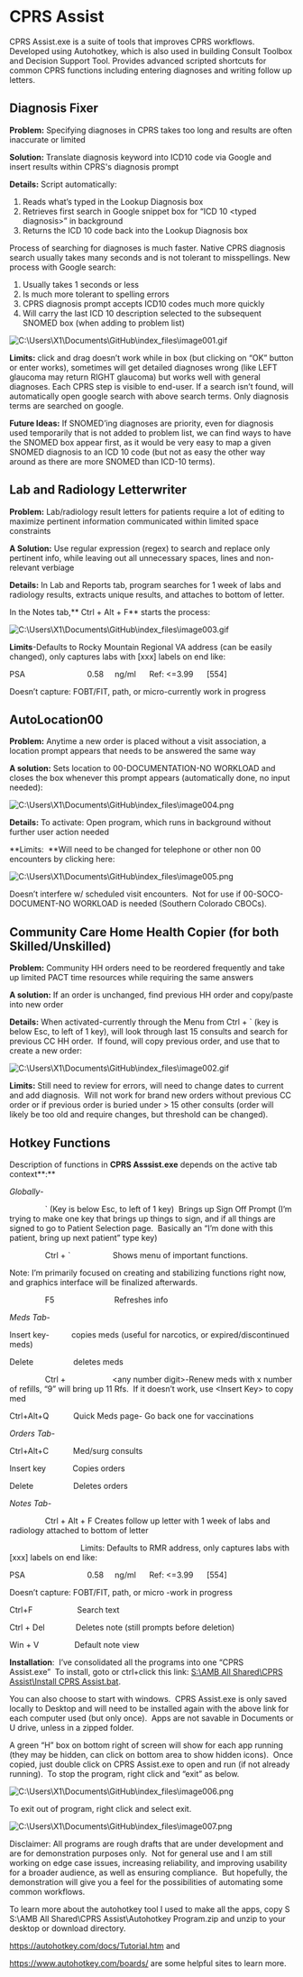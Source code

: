 # CPRS Assist

CPRS Assist.exe is a suite of tools that improves CPRS workflows. Developed using Autohotkey, which is also used in building Consult Toolbox and Decision Support Tool. Provides advanced scripted shortcuts for common CPRS functions including entering diagnoses and writing follow up letters.

## Diagnosis Fixer 

**Problem:** Specifying diagnoses in CPRS takes too long and results are often inaccurate or limited

**Solution:** Translate diagnosis keyword into ICD10 code via Google and insert results within CPRS's diagnosis prompt

**Details:** Script automatically: 
1. Reads what’s typed in the Lookup Diagnosis box
2. Retrieves first search in Google snippet box for “ICD 10 \<typed diagnosis\>” in
background 
3. Returns the ICD 10 code back into the Lookup Diagnosis box  

Process of searching for diagnoses is much faster. 
Native CPRS diagnosis search usually takes many seconds and is not tolerant to misspellings. 
New process with Google search:
1. Usually takes 1 seconds or less
2. Is much more tolerant to spelling errors
3. CPRS diagnosis prompt accepts ICD10 codes much more quickly 
4. Will carry the last ICD 10 description selected to the subsequent SNOMED box (when adding to problem list)

![C:\\Users\\X1\\Documents\\GitHub\\index_files\\image001.gif](media/501b928bd6ce04239f6512370c2bfed2.gif)

**Limits:** click and drag doesn’t work while in box (but clicking on “OK”
button or enter works), sometimes will get detailed diagnoses wrong (like LEFT
glaucoma may return RIGHT glaucoma) but works well with general diagnoses. Each CPRS step is visible to end-user. If a
search isn’t found, will automatically open google search with above search terms. Only diagnosis terms are searched on google.

**Future Ideas:** If SNOMED’ing diagnoses are priority, even for diagnosis used
temporarily that is not added to problem list, we can find ways to have the
SNOMED box appear first, as it would be very easy to map a given SNOMED
diagnosis to an ICD 10 code (but not as easy the other way around as there are
more SNOMED than ICD-10 terms).

## Lab and Radiology Letterwriter

**Problem:** Lab/radiology result letters for patients require a lot of editing
to maximize pertinent information communicated within limited space constraints

**A Solution:** Use regular expression (regex) to search and replace only
pertinent info, while leaving out all unnecessary spaces, lines and
non-relevant verbiage

**Details:** In Lab and Reports tab, program searches for 1 week of labs and
radiology results, extracts unique results, and attaches to bottom of letter.

In the Notes tab,** Ctrl + Alt + F** starts the process:

![C:\\Users\\X1\\Documents\\GitHub\\index_files\\image003.gif](media/fee92e6abb7c23a172423f10017b19c3.gif)

**Limits**-Defaults to Rocky Mountain Regional VA address (can be easily
changed), only captures labs with [xxx] labels on end like:

PSA                            0.58     ng/ml      Ref: \<=3.99      [554]

Doesn’t capture: FOBT/FIT, path, or micro-currently work in progress

## AutoLocation00

**Problem:** Anytime a new order is placed without a visit association, a
location prompt appears that needs to be answered the same way

**A solution:** Sets location to 00-DOCUMENTATION-NO WORKLOAD and closes the box
whenever this prompt appears (automatically done, no input needed):

![C:\\Users\\X1\\Documents\\GitHub\\index_files\\image004.png](media/7fab9923b6b830fdca9a9a75e168aace.png)

**Details:** To activate: Open program, which runs in background without further
user action needed

**Limits:  **Will need to be changed for telephone or other non 00 encounters by
clicking here:

![C:\\Users\\X1\\Documents\\GitHub\\index_files\\image005.png](media/986323b1587ad3faba1f035ab019a166.png)

Doesn’t interfere w/ scheduled visit encounters.  Not for use if
00-SOCO-DOCUMENT-NO WORKLOAD is needed (Southern Colorado CBOCs).


## Community Care Home Health Copier (for both Skilled/Unskilled)

**Problem:** Community HH orders need to be reordered frequently and take up
limited PACT time resources while requiring the same answers

**A solution:** If an order is unchanged, find previous HH order and copy/paste
into new order

**Details:** When activated-currently through the Menu from Ctrl + \` (key is
below Esc, to left of 1 key), will look through last 15 consults and search for
previous CC HH order.  If found, will copy previous order, and use that to
create a new order:

![C:\\Users\\X1\\Documents\\GitHub\\index_files\\image002.gif](media/ffe6cdb29ca3fdee6ceb4e59f513a10e.gif)

**Limits:** Still need to review for errors, will need to change dates to
current and add diagnosis.  Will not work for brand new orders without previous
CC order or if previous order is buried under \> 15 other consults (order will
likely be too old and require changes, but threshold can be changed).

## Hotkey Functions

Description of functions in **CPRS Asssist.exe** depends on the active tab context**:**

*Globally*-

                \` (Key is below Esc, to left of 1 key)  Brings up Sign Off
Prompt (I’m trying to make one key that brings up things to sign, and if all
things are signed to go to Patient Selection page.  Basically an “I’m done with
this patient, bring up next patient” type key)

                Ctrl + \`                   Shows menu of important functions.

Note: I’m primarily focused on creating and stabilizing functions right now, and
graphics interface will be finalized afterwards.

                F5                           Refreshes info

*Meds Tab*-

Insert key-          copies meds (useful for narcotics, or expired/discontinued
meds)

Delete                  deletes meds

                Ctrl +                     \<any number digit\>-Renew meds with
x number of refills, “9” will bring up 11 Rfs.  If it doesn’t work, use \<Insert
Key\> to copy med

Ctrl+Alt+Q           Quick Meds page- Go back one for vaccinations

*Orders Tab*-

Ctrl+Alt+C           Med/surg consults

Insert key            Copies orders

Delete                  Deletes orders

*Notes Tab*-

                Ctrl + Alt + F Creates follow up letter with 1 week of labs and
radiology attached to bottom of letter

                                Limits: Defaults to RMR address, only captures
labs with [xxx] labels on end like:

PSA                            0.58     ng/ml      Ref: \<=3.99      [554]

Doesn’t capture: FOBT/FIT, path, or micro -work in progress

Ctrl+F                    Search text

Ctrl + Del              Deletes note (still prompts before deletion)

Win + V                Default note view

**Installation**:  I’ve consolidated all the programs into one “CPRS
Assist.exe”  To install, goto or ctrl+click this link: [S:\\AMB All Shared\\CPRS
Assist\\Install CPRS
Assist.bat](file:///C:\Users\X1\Documents\GitHub\Install%20CPRS%20Assist.bat).

You can also choose to start with windows.  CPRS Assist.exe is only saved
locally to Desktop and will need to be installed again with the above link for
each computer used (but only once).  Apps are not savable in Documents or U
drive, unless in a zipped folder.

A green “H” box on bottom right of screen will show for each app running (they
may be hidden, can click on bottom area to show hidden icons).  Once copied,
just double click on CPRS Assist.exe to open and run (if not already
running).  To stop the program, right click and “exit” as below.

![C:\\Users\\X1\\Documents\\GitHub\\index_files\\image006.png](media/fa9d916a475b94303a485918a4153ded.png)

To exit out of program, right click and select exit.

![C:\\Users\\X1\\Documents\\GitHub\\index_files\\image007.png](media/14687e7963131d15cea88fa08150bfe7.png)

Disclaimer: All programs are rough drafts that are under development and are for
demonstration purposes only.  Not for general use and I am still working on edge
case issues, increasing reliability, and improving usability for a broader
audience, as well as ensuring compliance.  But hopefully, the demonstration will
give you a feel for the possibilities of automating some common workflows.

To learn more about the autohotkey tool I used to make all the apps, copy S
S:\\AMB All Shared\\CPRS Assist\\Autohotkey Program.zip and unzip to your
desktop or download directory.

<https://autohotkey.com/docs/Tutorial.htm> and

<https://www.autohotkey.com/boards/> are some helpful sites to learn more.
